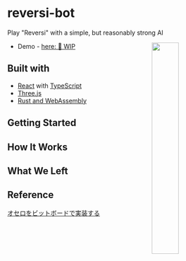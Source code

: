 # reversi-bot

Play "Reversi" with a simple, but reasonably strong AI

<img align="right" src="https://user-images.githubusercontent.com/83964523/233155573-29ae0736-72dd-49bc-b14c-a406bd6b4bdb.png" width="35%" />

- Demo - [here: 🚧 WIP](#)

## Built with

- [React](https://ja.reactjs.org/) with [TypeScript](https://www.typescriptlang.org/)
- [Three.js](https://threejs.org/)
- [Rust and WebAssembly](https://rustwasm.github.io/docs/book/)

## Getting Started

## How It Works

## What We Left

## Reference

[オセロをビットボードで実装する](https://qiita.com/sensuikan1973/items/459b3e11d91f3cb37e43)
